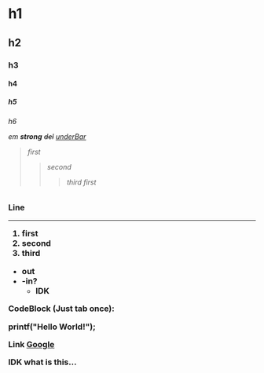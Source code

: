<h1>h1
<h2>h2
<h3>h3
<h4>h4
<h5>h5
<h6>h6

<em>em</em>
<strong>strong</strong>
<del>del</del>
<u>underBar</u>

> first
> > second
> > > third
> first


<h3>Line
<hr/>

1. first
2. second
3. third

* out
* -in?
  * IDK

CodeBlock (Just tab once):

  printf("Hello World!");
  
Link [Google][googlelink]

[googlelink]: https://google.com "google link!!"

IDK what is this...


 
